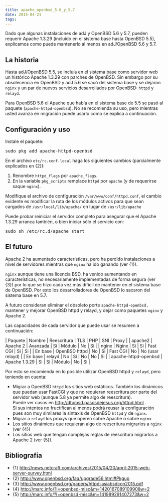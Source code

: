 ```yaml
---
title: apache_openbsd_5.6_y_5.7
date: 2015-04-21
tags:
---
```

Dado que algunas instalaciones de adJ y OpenBSD 5.6 y 5.7, pueden requerir 
Apache 1.3.29 (incluido en el sistema base hasta OpenBSD 5.5), explicamos 
como puede mantenerlo al menos en adJ/OpenBSD 5.6 y 5.7.

## La historia

Hasta adJ/OpenBSD 5.5, se incluía en el sistema base como servidor web un 
histórico Apache 1.3.29 con parches de OpenBSD. Sin embargo  por su 
obsolecencia en OpenBSD y adJ 5.6 se sacó del sistema base y se dejaron 
```nginx``` y un par de nuevos servicios desarrollados por OpenBSD: 
```httpd``` y ```relayd```.

Para OpenBSD 5.6 el Apache que había en el sistema base de 5.5 se pasó al 
paquete (```apache-httpd-openbsd```).  No se recomienda su uso, pero 
mientras usted avanza en migración puede usarlo como se explica a continuación.


## Configuración y uso

Instale el paquete:
<pre>
sudo pkg_add apache-httpd-openbsd
</pre>

En el archivo ```etc/rc.conf.local```  haga los siguientes cambios 
(parcialmente explicados en {2}):

1. Renombre ```httpd_flags``` por ```apache_flags```.
2. En la variable ```pkg_scripts``` remplace ```httpd``` por ```apache``` (y  de requerirse saque ```nginx```).

Modifique el archivo de configuración ```/var/www/conf/httpd.conf```, el 
cambio evidente es modificar la ruta de los módulos activos para que sean 
cargados de ```/usr/local/lib/apache/``` en lugar de ```/usr/lib/apache```

Puede probar reiniciar el servidor completo para asegurar que el Apache 1.3.29 
arranca también, o bien iniciar sólo el servicio con:
<pre>
sudo sh /etc/rc.d/apache start
</pre>


## El futuro

Apache 2 ha aumentado características, pero ha perdido instalaciones a nivel 
de servidores mientras que ```nginx``` ha ido ganando (ver {1}).  

```nginx``` aunque tiene una licencia BSD, ha venido aumentando en 
características, no necesariamente implementadas de forma segura (ver {3}) 
por lo que se hizo cada vez más dificil de mantener en el sistema base de 
OpenBSD.  Por esto los desarrolladores de OpenBSD lo sacaron del sistema
base en 5.7.
 
A futuro consideran eliminar el obsoleto porte ```apache-httpd-openbsd,``` 
mantener y mejorar OpenBSD httpd y relayd, y dejar como paquetes 
```nginx``` y Apache 2.   


Las capacidades de cada servidor que puede usar se resumen a continuación:

| Paquete | Nombre | Reescritura | TLS | PHP | SNI | Proxy |
| apache2 | Apache 2 | Avanzada | Si | Módulo | No | Si |
| nginx   | Nginx | Si | Si | Fast CGI | Si | Si |
| En base | OpenBSD httpd |  No  | Si | Fast CGI | No | No (usar relayd) |
| En base | relayd |  No  | Si | No | No | Si |
| apache-httpd-openbsd | Apache 1.3.29 | Si | Si | Módulo | No | Si |


Por esto se recomienda en lo posible utilizar OpenBSD httpd y 
```relayd```, pero teniendo en cuenta:

- Migrar a OpenBSD ```httpd``` los sitios web estáticos. También
  los dinámicos que puedan usar FastCGI y que no requieran reescritura 
  por parte del servidor web (aunque 5.8 ya permite algo de reescritura).  
  Puede ver casos en http://dhobsd.pasosdejesus.org/httpd.html .   
  Si sus intentos no fructifican al menos podrá reusar la configuración pues 
  son muy similares la sintaxis de OpenBSD ```httpd``` y de ```nginx```.
- Migrar a ```relayd``` los proxys que operen sobre Apache o sobre ```nginx```
- Los sitios dinámicos que requieran algo de reescritura migrarlos 
  a ```nginx``` (ver {4})
- Los sitios web que tengan complejas reglas de reescritura migrarlos a 
  Apache 2 (ver {5}).


## Bibliografía

* {1} http://news.netcraft.com/archives/2015/04/20/april-2015-web-server-survey.html
* {2} http://www.openbsd.org/faq/upgrade56.html#Pkgup
* {3} http://www.openbsd.org/papers/httpd-asiabsdcon2015.pdf
* {4} http://marc.info/?l=openbsd-misc&m=142016708910990&w=2
* {5} http://marc.info/?l=openbsd-misc&m=141989291407273&w=2
